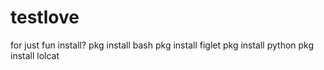 # testlove
for just fun
install?
pkg install bash
pkg install figlet
pkg install python
pkg install lolcat
